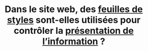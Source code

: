---
title: Dans le site web, des [feuilles de styles](#feuille-de-style) sont-elles utilisées pour contrôler la [présentation de l’information](#presentation-de-l-information) ?
---